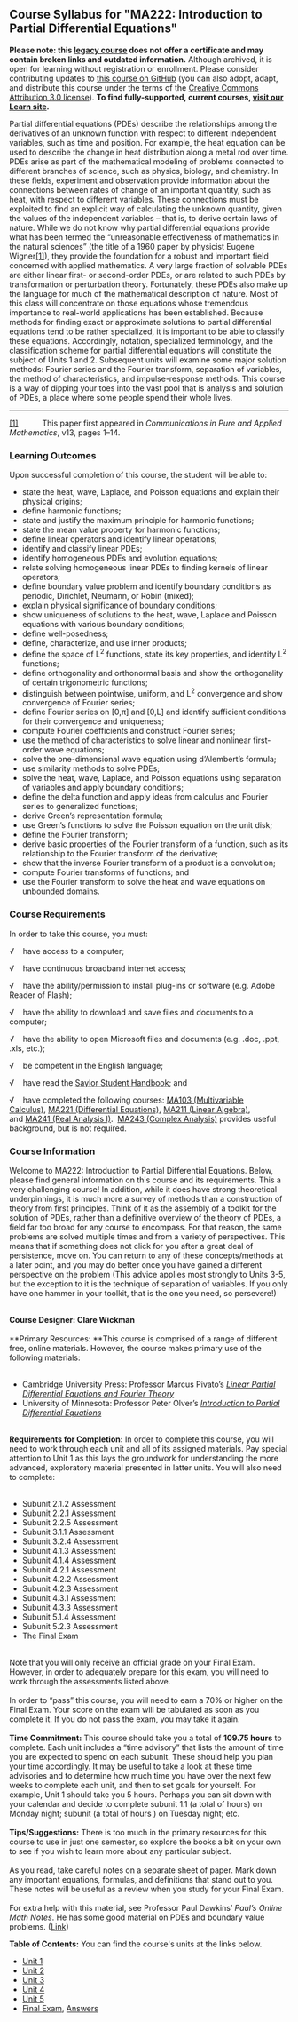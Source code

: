 Course Syllabus for "MA222: Introduction to Partial Differential Equations"
---------------------------------------------------------------------------

**Please note: this [legacy course](https://sayloracademy.zendesk.com/hc/en-us/articles/206089967) does not offer a certificate and may contain 
broken links and outdated information.** Although archived, it is open 
for learning without registration or enrollment. Please consider contributing 
updates to [this course on GitHub](https://github.com/saylordotorg/course_ma222) 
(you can also adopt, adapt, and distribute this course under the terms of 
the [Creative Commons Attribution 3.0 license](http://creativecommons.org/licenses/by/3.0/)). **To find fully-supported, current courses, [visit our 
Learn site](https://learn.saylor.org).**

Partial differential equations (PDEs) describe the relationships among
the derivatives of an unknown function with respect to different
independent variables, such as time and position. For example, the heat
equation can be used to describe the change in heat distribution along a
metal rod over time. PDEs arise as part of the mathematical modeling of
problems connected to different branches of science, such as physics,
biology, and chemistry. In these fields, experiment and observation
provide information about the connections between rates of change of an
important quantity, such as heat, with respect to different variables.
These connections must be exploited to find an explicit way of
calculating the unknown quantity, given the values of the independent
variables – that is, to derive certain laws of nature. While we do not
know why partial differential equations provide what has been termed the
“unreasonable effectiveness of mathematics in the natural sciences” (the
title of a 1960 paper by physicist Eugene Wigner[[1]](#_ftn1)), they
provide the foundation for a robust and important field concerned with
applied mathematics. A very large fraction of solvable PDEs are either
linear first- or second-order PDEs, or are related to such PDEs by
transformation or perturbation theory. Fortunately, these PDEs also make
up the language for much of the mathematical description of nature. Most
of this class will concentrate on those equations whose tremendous
importance to real-world applications has been established. Because
methods for finding exact or approximate solutions to partial
differential equations tend to be rather specialized, it is important to
be able to classify these equations. Accordingly, notation, specialized
terminology, and the classification scheme for partial differential
equations will constitute the subject of Units 1 and 2. Subsequent units
will examine some major solution methods: Fourier series and the Fourier
transform, separation of variables, the method of characteristics, and
impulse-response methods. This course is a way of dipping your toes into
the vast pool that is analysis and solution of PDEs, a place where some
people spend their whole lives.
  

------------------------------------------------------------------------

[[1]](#_ftnref1)           This paper first appeared in *Communications
in Pure and Applied Mathematics*, v13, pages 1–14.

### Learning Outcomes

Upon successful completion of this course, the student will be able
to:  

-   state the heat, wave, Laplace, and Poisson equations and explain
    their physical origins;
-   define harmonic functions;
-   state and justify the maximum principle for harmonic functions;
-   state the mean value property for harmonic functions;
-   define linear operators and identify linear operations;
-   identify and classify linear PDEs;
-   identify homogeneous PDEs and evolution equations;
-   relate solving homogeneous linear PDEs to finding kernels of linear
    operators;
-   define boundary value problem and identify boundary conditions as
    periodic, Dirichlet, Neumann, or Robin (mixed);
-   explain physical significance of boundary conditions;
-   show uniqueness of solutions to the heat, wave, Laplace and Poisson
    equations with various boundary conditions;
-   define well-posedness;
-   define, characterize, and use inner products;
-   define the space of L<sup>2</sup> functions, state its key
    properties, and identify L<sup>2</sup> functions;
-   define orthogonality and orthonormal basis and show the
    orthogonality of certain trigonometric functions;
-   distinguish between pointwise, uniform, and L<sup>2</sup>
    convergence and show convergence of Fourier series;
-   define Fourier series on [0,π] and [0,L] and identify sufficient
    conditions for their convergence and uniqueness;
-   compute Fourier coefficients and construct Fourier series;
-   use the method of characteristics to solve linear and nonlinear
    first-order wave equations;
-   solve the one-dimensional wave equation using d’Alembert’s formula;
-   use similarity methods to solve PDEs;
-   solve the heat, wave, Laplace, and Poisson equations using
    separation of variables and apply boundary conditions;
-   define the delta function and apply ideas from calculus and Fourier
    series to generalized functions;
-   derive Green’s representation formula;
-   use Green’s functions to solve the Poisson equation on the unit
    disk;
-   define the Fourier transform;
-   derive basic properties of the Fourier transform of a function, such
    as its relationship to the Fourier transform of the derivative;
-   show that the inverse Fourier transform of a product is a
    convolution;
-   compute Fourier transforms of functions; and
-   use the Fourier transform to solve the heat and wave equations on
    unbounded domains.

### Course Requirements

In order to take this course, you must:  
  
 √    have access to a computer;  
  
 √    have continuous broadband internet access;  
  
 √    have the ability/permission to install plug-ins or software (e.g.
Adobe Reader of Flash);  
  
 √    have the ability to download and save files and documents to a
computer;  
  
 √    have the ability to open Microsoft files and documents (e.g. .doc,
.ppt, .xls, etc.);  
  
 √    be competent in the English language;  
  
 √    have read the [Saylor Student
Handbook](https://resources.saylor.org/wwwresources/archived/site/wp-content/uploads/2012/05/Saylor-StudentHandbook.pdf);
and  
  
 √    have completed the following courses: [MA103 (Multivariable
Calculus)](http://www.saylor.org/courses/ma103/), [MA221 (Differential
Equations)](http://www.saylor.org/courses/ma221/), [MA211 (Linear
Algebra)](http://www.saylor.org/courses/ma211/), and [MA241 (Real
Analysis I)](http://www.saylor.org/courses/ma241/).  [MA243 (Complex
Analysis)](http://www.saylor.org/courses/ma243/) provides useful
background, but is not required.

### Course Information

Welcome to MA222: Introduction to Partial Differential Equations. Below,
please find general information on this course and its requirements.
This a very challenging course! In addition, while it does have strong
theoretical underpinnings, it is much more a survey of methods than a
construction of theory from first principles. Think of it as the
assembly of a toolkit for the solution of PDEs, rather than a definitive
overview of the theory of PDEs, a field far too broad for any course to
encompass. For that reason, the same problems are solved multiple times
and from a variety of perspectives. This means that if something does
not click for you after a great deal of persistence, move on. You can
return to any of these concepts/methods at a later point, and you may do
better once you have gained a different perspective on the problem (This
advice applies most strongly to Units 3-5, but the exception to it is
the technique of separation of variables. If you only have one hammer in
your toolkit, that is the one you need, so persevere!)­­

  
    
 **Course Designer: Clare Wickman**  
    
 **Primary Resources: **This course is comprised of a range of different
free, online materials. However, the course makes primary use of the
following materials:  
  

-   Cambridge University Press: Professor Marcus Pivato’s *[Linear
    Partial Differential Equations and Fourier
    Theory](http://www.saylor.org/content/general/Cambridge_PDE.pdf)*
-   University of Minnesota: Professor Peter Olver’s *[Introduction to
    Partial Differential
    Equations](http://www.math.umn.edu/~olver/pdn.html)*

   
 **Requirements for Completion:** In order to complete this course, you
will need to work through each unit and all of its assigned materials.
Pay special attention to Unit 1 as this lays the groundwork for
understanding the more advanced, exploratory material presented in
latter units. You will also need to complete:  
  

-   Subunit 2.1.2 Assessment
-   Subunit 2.2.1 Assessment
-   Subunit 2.2.5 Assessment
-   Subunit 3.1.1 Assessment
-   Subunit 3.2.4 Assessment
-   Subunit 4.1.3 Assessment
-   Subunit 4.1.4 Assessment
-   Subunit 4.2.1 Assessment
-   Subunit 4.2.2 Assessment
-   Subunit 4.2.3 Assessment
-   Subunit 4.3.1 Assessment
-   Subunit 4.3.3 Assessment
-   Subunit 5.1.4 Assessment
-   Subunit 5.2.3 Assessment
-   The Final Exam

   
 Note that you will only receive an official grade on your Final Exam.
However, in order to adequately prepare for this exam, you will need to
work through the assessments listed above.  
    
 In order to “pass” this course, you will need to earn a 70% or higher
on the Final Exam. Your score on the exam will be tabulated as soon as
you complete it. If you do not pass the exam, you may take it again.  
    
 **Time Commitment:** This course should take you a total of **109.75
hours** to complete. Each unit includes a “time advisory” that lists the
amount of time you are expected to spend on each subunit. These should
help you plan your time accordingly. It may be useful to take a look at
these time advisories and to determine how much time you have over the
next few weeks to complete each unit, and then to set goals for
yourself. For example, Unit 1 should take you 5 hours. Perhaps you can
sit down with your calendar and decide to complete subunit 1.1 (a total
of hours) on Monday night; subunit (a total of hours ) on Tuesday night;
etc.  
    
 **Tips/Suggestions:** There is too much in the primary resources for
this course to use in just one semester, so explore the books a bit on
your own to see if you wish to learn more about any particular
subject.  
    
 As you read, take careful notes on a separate sheet of paper. Mark down
any important equations, formulas, and definitions that stand out to
you. These notes will be useful as a review when you study for your
Final Exam.  
    
 For extra help with this material, see Professor Paul Dawkins’ *Paul’s
Online Math Notes*. He has some good material on PDEs and boundary value
problems.
([Link](http://tutorial.math.lamar.edu/Classes/DE/IntroPDE.aspx))

**Table of Contents:** You can find the course's units at the links below.

- [Unit 1](https://legacy.saylor.org/ma222/Unit01/)
- [Unit 2](https://legacy.saylor.org/ma222/Unit02/)
- [Unit 3](https://legacy.saylor.org/ma222/Unit03/)
- [Unit 4](https://legacy.saylor.org/ma222/Unit04/)
- [Unit 5](https://legacy.saylor.org/ma222/Unit05/)
- [Final Exam](http://saylordotorg.github.io/LegacyExams/MA/MA222/MA222-FinalExam.html), [Answers](http://saylordotorg.github.io/LegacyExams/MA/MA222/MA222-FinalExam-Answers.html)

